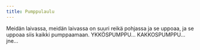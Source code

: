 ```yaml
---
title: Pumppulaulu
---
```

Meidän laivassa, meidän laivassa
on suuri reikä pohjassa
ja se uppoaa, ja se uppoaa
siis kaikki pumppaamaan.
YKKÖSPUMPPU...
KAKKOSPUMPPU...
jne...
